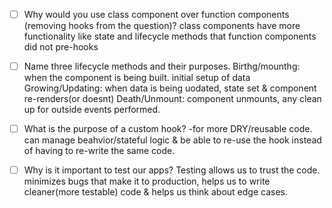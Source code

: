- [ ] Why would you use class component over function components (removing hooks from the question)?
class components have more functionality like state and lifecycle methods that function components did not pre-hooks

- [ ] Name three lifecycle methods and their purposes.
Birthg/mounthg: when the component is being built. initial setup of data
Growing/Updating: when data is being uodated, state set & component re-renders(or doesnt)
Death/Unmount: component unmounts, any clean up for outside events performed.

- [ ] What is the purpose of a custom hook?
-for more DRY/reusable code. can manage beahvior/stateful logic & be able to re-use the hook instead of having to re-write the same code.

- [ ] Why is it important to test our apps?
Testing allows us to trust the code. minimizes bugs that make it to production, helps us to write cleaner(more testable) code & helps us think about edge cases.
